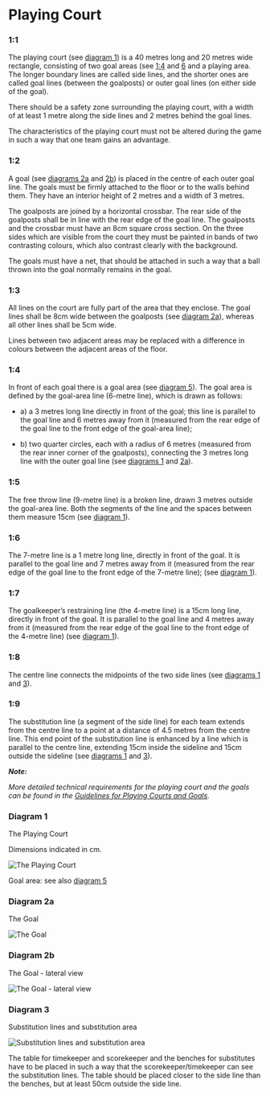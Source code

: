 # Playing Court

### 1:1
The playing court (see [diagram 1](#diagram-1)) is a 40 metres long and 20 metres wide rectangle,
consisting of two goal areas (see [1:4](#1:4) and [6](#6:1) and a playing area. The longer boundary
lines are called side lines, and the shorter ones are called goal lines (between the
goalposts) or outer goal lines (on either side of the goal).

There should be a safety zone surrounding the playing court, with a width of at least 1
metre along the side lines and 2 metres behind the goal lines.

The characteristics of the playing court must not be altered during the game in such a
way that one team gains an advantage.

### 1:2
A goal (see [diagrams 2a](#diagram-2b) and [2b](#diagram-2b)) is placed in the centre of each outer goal line. The
goals must be firmly attached to the floor or to the walls behind them. They have an
interior height of 2 metres and a width of 3 metres.

The goalposts are joined by a horizontal crossbar. The rear side of the goalposts shall be
in line with the rear edge of the goal line. The goalposts and the crossbar must have an
8cm square cross section. On the three sides which are visible from the court they must
be painted in bands of two contrasting colours, which also contrast clearly with the
background.

The goals must have a net, that should be attached in such a way that a ball thrown into
the goal normally remains in the goal.

### 1:3
All lines on the court are fully part of the area that they enclose. The goal lines shall be
8cm wide between the goalposts (see [diagram 2a](#diagram-2a)), whereas all other lines shall be 5cm
wide.

Lines between two adjacent areas may be replaced with a difference in colours between
the adjacent areas of the floor.

### 1:4
In front of each goal there is a goal area (see [diagram 5](#diagram-5)). The goal area is
defined by the goal-area line (6-metre line), which is drawn as follows:

* a) a 3 metres long line directly in front of the goal; this line is parallel to the goal line and
6 metres away from it (measured from the rear edge of the goal line to the front edge
of the goal-area line);

* b) two quarter circles, each with a radius of 6 metres (measured from the rear inner
corner of the goalposts), connecting the 3 metres long line with the outer goal line (see
[diagrams 1](#diagram-1) and [2a](#diagram-2a)).

### 1:5
The free throw line (9-metre line) is a broken line, drawn 3 metres outside the goal-area
line. Both the segments of the line and the spaces between them measure 15cm (see [diagram 1](#diagram-1)).

### 1:6 
The 7-metre line is a 1 metre long line, directly in front of the goal. It is parallel to the
goal line and 7 metres away from it (measured from the rear edge of the goal line to the
front edge of the 7-metre line); (see [diagram 1](#diagram-1)).

### 1:7
The goalkeeper’s restraining line (the 4-metre line) is a 15cm long line, directly in front
of the goal. It is parallel to the goal line and 4 metres away from it (measured from the
rear edge of the goal line to the front edge of the 4-metre line) (see [diagram 1](#diagram-1)).

### 1:8
The centre line connects the midpoints of the two side lines (see [diagrams 1](#diagram-1) and [3](#diagram-3)).

### 1:9
The substitution line (a segment of the side line) for each team extends from the centre
line to a point at a distance of 4.5 metres from the centre line. This end point of the
substitution line is enhanced by a line which is parallel to the centre line, extending
15cm inside the sideline and 15cm outside the sideline (see [diagrams 1](#diagram-1) and [3](#diagram-3)).

***Note:***

*More detailed technical requirements for the playing court and the goals can be found in the
[Guidelines for Playing Courts and Goals](#guidelines-for-playing-courts-and-goals).*

### Diagram 1
The Playing Court

Dimensions indicated in cm.

![The Playing Court](../diagrams/diagram1.png)

Goal area: see also [diagram 5](#diagram-5)

### Diagram 2a
The Goal

![The Goal](../diagrams/diagram2a.png)

### Diagram 2b
The Goal - lateral view

![The Goal - lateral view](../diagrams/diagram2b.png)

### Diagram 3
Substitution lines and substitution area

![Substitution lines and substitution area](../diagrams/diagram3.png)

The table for timekeeper and scorekeeper and the benches for substitutes have to be placed in
such a way that the scorekeeper/timekeeper can see the substitution lines. The table should be
placed closer to the side line than the benches, but at least 50cm outside the side line.
